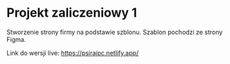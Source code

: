 # Projekt zaliczeniowy 1
Stworzenie strony firmy na podstawie szblonu. Szablon pochodzi ze strony Figma.

Link do wersji live:
https://psirajpc.netlify.app/


